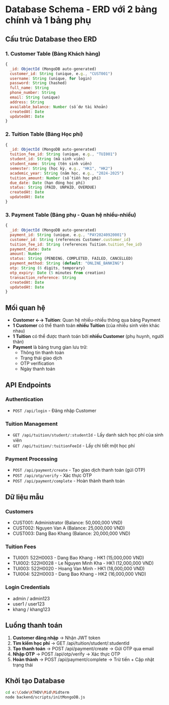 # Database Schema - ERD với 2 bảng chính và 1 bảng phụ

## **Cấu trúc Database theo ERD**

### **1. Customer Table (Bảng Khách hàng)**
```javascript
{
  _id: ObjectId (MongoDB auto-generated)
  customer_id: String (unique, e.g., "CUST001")
  username: String (unique, for login)
  password: String (hashed)
  full_name: String
  phone_number: String
  email: String (unique)
  address: String
  available_balance: Number (số dư tài khoản)
  createdAt: Date
  updatedAt: Date
}
```

### **2. Tuition Table (Bảng Học phí)**
```javascript
{
  _id: ObjectId (MongoDB auto-generated)
  tuition_fee_id: String (unique, e.g., "TUI001")
  student_id: String (mã sinh viên)
  student_name: String (tên sinh viên)
  semester: String (học kỳ, e.g., "HK1", "HK2")
  academic_year: String (năm học, e.g., "2024-2025")
  tuition_amount: Number (số tiền học phí)
  due_date: Date (hạn đóng học phí)
  status: String (PAID, UNPAID, OVERDUE)
  createdAt: Date
  updatedAt: Date
}
```

### **3. Payment Table (Bảng phụ - Quan hệ nhiều-nhiều)**
```javascript
{
  _id: ObjectId (MongoDB auto-generated)
  payment_id: String (unique, e.g., "PAY20240920001")
  customer_id: String (references Customer.customer_id)
  tuition_fee_id: String (references Tuition.tuition_fee_id)
  payment_date: Date
  amount: Number
  status: String (PENDING, COMPLETED, FAILED, CANCELLED)
  payment_method: String (default: "ONLINE_BANKING")
  otp: String (6 digits, temporary)
  otp_expiry: Date (5 minutes from creation)
  transaction_reference: String
  createdAt: Date
  updatedAt: Date
}
```

## **Mối quan hệ**

- **Customer ←→ Tuition**: Quan hệ nhiều-nhiều thông qua bảng Payment
- **1 Customer** có thể thanh toán **nhiều Tuition** (của nhiều sinh viên khác nhau)
- **1 Tuition** có thể được thanh toán bởi **nhiều Customer** (phụ huynh, người thân)
- **Payment** là bảng trung gian lưu trữ:
  - Thông tin thanh toán
  - Trạng thái giao dịch
  - OTP verification
  - Ngày thanh toán

## **API Endpoints**

### **Authentication**
- `POST /api/login` - Đăng nhập Customer

### **Tuition Management**
- `GET /api/tuition/student/:studentId` - Lấy danh sách học phí của sinh viên
- `GET /api/tuition/:tuitionFeeId` - Lấy chi tiết một học phí

### **Payment Processing**
- `POST /api/payment/create` - Tạo giao dịch thanh toán (gửi OTP)
- `POST /api/otp/verify` - Xác thực OTP
- `POST /api/payment/complete` - Hoàn thành thanh toán

## **Dữ liệu mẫu**

### **Customers**
- CUST001: Administrator (Balance: 50,000,000 VND)
- CUST002: Nguyen Van A (Balance: 25,000,000 VND)  
- CUST003: Dang Bao Khang (Balance: 20,000,000 VND)

### **Tuition Fees**
- TUI001: 522H0003 - Dang Bao Khang - HK1 (15,000,000 VND)
- TUI002: 522H0028 - Le Nguyen Minh Kha - HK1 (12,000,000 VND)
- TUI003: 522H0020 - Hoang Van Minh - HK1 (18,000,000 VND)
- TUI004: 522H0003 - Dang Bao Khang - HK2 (16,000,000 VND)

### **Login Credentials**
- admin / admin123
- user1 / user123
- khang / khang123

## **Luồng thanh toán**

1. **Customer đăng nhập** → Nhận JWT token
2. **Tìm kiếm học phí** → GET /api/tuition/student/:studentId
3. **Tạo thanh toán** → POST /api/payment/create → Gửi OTP qua email
4. **Nhập OTP** → POST /api/otp/verify → Xác thực OTP
5. **Hoàn thành** → POST /api/payment/complete → Trừ tiền + Cập nhật trạng thái

## **Khởi tạo Database**

```bash
cd e:\Code\KTHDV\Mid\Midterm
node backend/scripts/initMongoDB.js
```